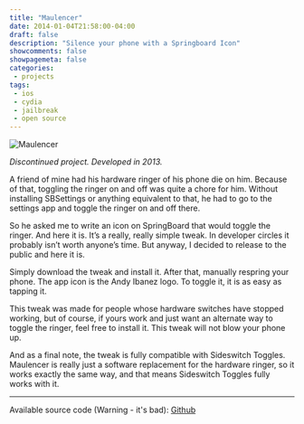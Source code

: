 ```yaml
---
title: "Maulencer"
date: 2014-01-04T21:58:00-04:00
draft: false
description: "Silence your phone with a Springboard Icon"
showcomments: false
showpagemeta: false
categories:
 - projects
tags:
 - ios
 - cydia
 - jailbreak
 - open source
---
```


![Maulencer](/img/maulencer.png)

*Discontinued project. Developed in 2013.*

A friend of mine had his hardware ringer of his phone die on him. Because of that, toggling the ringer on and off was quite a chore for him. Without installing SBSettings or anything equivalent to that, he had to go to the settings app and toggle the ringer on and off there.

So he asked me to write an icon on SpringBoard that would toggle the ringer. And here it is. It’s a really, really simple tweak. In developer circles it probably isn’t worth anyone’s time. But anyway, I decided to release to the public and here it is.

Simply download the tweak and install it. After that, manually respring your phone. The app icon is the Andy Ibanez logo. To toggle it, it is as easy as tapping it.

This tweak was made for people whose hardware switches have stopped working, but of course, if yours work and just want an alternate way to toggle the ringer, feel free to install it. This tweak will not blow your phone up.

And as a final note, the tweak is fully compatible with Sideswitch Toggles. Maulencer is really just a software replacement for the hardware ringer, so it works exactly the same way, and that means Sideswitch Toggles fully works with it.

<hr>

Available source code (Warning - it's bad): [Github](https://github.com/Leonne/maulencer)